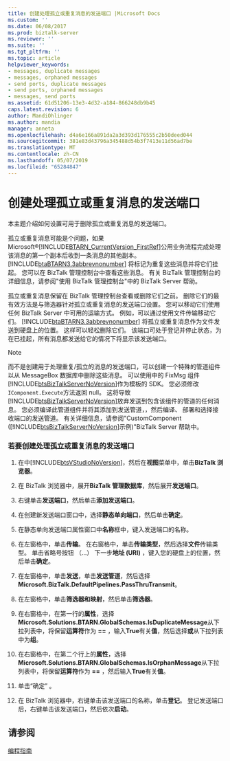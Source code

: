 ```yaml
---
title: 创建处理孤立或重复消息的发送端口 |Microsoft Docs
ms.custom: ''
ms.date: 06/08/2017
ms.prod: biztalk-server
ms.reviewer: ''
ms.suite: ''
ms.tgt_pltfrm: ''
ms.topic: article
helpviewer_keywords:
- messages, duplicate messages
- messages, orphaned messages
- send ports, duplicate messages
- send ports, orphaned messages
- messages, send ports
ms.assetid: 61d51206-13e3-4d32-a184-866248db9b45
caps.latest.revision: 6
author: MandiOhlinger
ms.author: mandia
manager: anneta
ms.openlocfilehash: d4a6e166a891da2a3d393d176555c2b50deed044
ms.sourcegitcommit: 381e83d43796a345488d54b3f7413e11d56ad7be
ms.translationtype: MT
ms.contentlocale: zh-CN
ms.lasthandoff: 05/07/2019
ms.locfileid: "65284847"
---
```

# <a name="creating-a-send-port-to-handle-orphan-or-duplicate-messages"></a>创建处理孤立或重复消息的发送端口
本主题介绍如何设置可用于删除孤立或重复消息的发送端口。  
  
 孤立或重复消息可能是个问题，如果 Microsoft®[!INCLUDE[BTARN_CurrentVersion_FirstRef](../../includes/btarn-currentversion-firstref-md.md)]公用业务流程完成处理该消息的第一个副本后收到一条消息的其他副本。 [!INCLUDE[btaBTARN3.3abbrevnonumber](../../includes/btabtarn3-3abbrevnonumber-md.md)] 将标记为重复这些消息并将它们挂起。 您可以在 BizTalk 管理控制台中查看这些消息。 有关 BizTalk 管理控制台的详细信息，请参阅"使用 BizTalk 管理控制台"中的 BizTalk Server 帮助。  
  
 孤立或重复消息保留在 BizTalk 管理控制台查看或删除它们之前。 删除它们的最有效方法是与筛选器针对孤立或重复消息的发送端口设置。 您可以移动它们使用任何 BizTalk Server 中可用的运输方式。 例如，可以通过使用文件传输移动它们。 [!INCLUDE[btaBTARN3.3abbrevnonumber](../../includes/btabtarn3-3abbrevnonumber-md.md)] 将孤立或重复消息作为文件发送到硬盘上的位置。 这样可以轻松删除它们。 该端口可处于登记并停止状态，为在已挂起，所有消息都发送给它的情况下将显示该发送端口。  
  
> [!NOTE]
>  而不是创建用于处理重复/孤立的消息的发送端口，可以创建一个特殊的管道组件以从 MessageBox 数据库中删除这些消息。 可以使用中的 FixMsg 组件[!INCLUDE[btsBizTalkServerNoVersion](../../includes/btsbiztalkservernoversion-md.md)]作为模板的 SDK。 您必须修改`IComponent.Execute`方法返回 null。 这将导致[!INCLUDE[btsBizTalkServerNoVersion](../../includes/btsbiztalkservernoversion-md.md)]放弃发送到包含该组件的管道的任何消息。 您必须编译此管道组件并将其添加到发送管道，，然后编译、 部署和选择接收端口的发送管道。 有关详细信息，请参阅"CustomComponent ([!INCLUDE[btsBizTalkServerNoVersion](../../includes/btsbiztalkservernoversion-md.md)]示例)"BizTalk Server 帮助中。  
  
### <a name="to-create-a-send-port-to-handle-orphan-or-duplicate-messages"></a>若要创建处理孤立或重复消息的发送端口  
  
1. 在中[!INCLUDE[btsVStudioNoVersion](../../includes/btsvstudionoversion-md.md)]，然后在**视图**菜单中，单击**BizTalk 浏览器**。  
  
2. 在 BizTalk 浏览器中，展开**BizTalk 管理数据库**，然后展开**发送端口**。  
  
3. 右键单击**发送端口**，然后单击**添加发送端口**。  
  
4. 在创建新发送端口窗口中，选择**静态单向端口**，然后单击**确定**。  
  
5. 在静态单向发送端口属性窗口中**名称**框中，键入发送端口的名称。  
  
6. 在左窗格中，单击**传输**。 在右窗格中，单击**传输类型**，然后选择**文件**传输类型。 单击省略号按钮 （...） 下一步**地址 (URI)** ，键入您的硬盘上的位置，然后单击**确定**。  
  
7. 在左窗格中，单击**发送**，单击**发送管道**，然后选择**Microsoft.BizTalk.DefaultPipelines.PassThruTransmit**。  
  
8. 在左窗格中，单击**筛选器和映射**，然后单击**筛选器**。  
  
9. 在右窗格中，在第一行的**属性**，选择**Microsoft.Solutions.BTARN.GlobalSchemas.IsDuplicateMessage**从下拉列表中，将保留**运算符**作为 **==** ，输入**True**有关**值**，然后选择**或**从下拉列表中为**组**。  
  
10. 在右窗格中，在第二个行上的**属性**，选择**Microsoft.Solutions.BTARN.GlobalSchemas.IsOrphanMessage**从下拉列表中，将保留**运算符**作为 **==** ，然后输入**True**有关**值**。  
  
11. 单击“确定”  。  
  
12. 在 BizTalk 浏览器中，右键单击该发送端口的名称，单击**登记**。 登记发送端口后，右键单击该发送端口，然后依次**启动**。  
  
## <a name="see-also"></a>请参阅  
 [编程指南](../../adapters-and-accelerators/accelerator-rosettanet/programming-guide2.md)